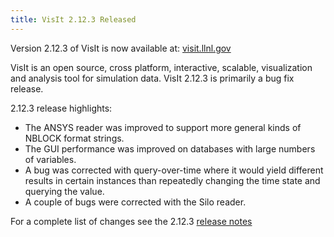 ```yaml
---
title: VisIt 2.12.3 Released
---
```

Version 2.12.3 of VisIt is now available at: [visit.llnl.gov](https://visit.llnl.gov/)

VisIt is an open source, cross platform, interactive, scalable, visualization and analysis tool for simulation data. VisIt 2.12.3 is primarily a bug fix release.

2.12.3 release highlights:

- The ANSYS reader was improved to support more general kinds of NBLOCK format strings.
- The GUI performance was improved on databases with large numbers of variables.
- A bug was corrected with query-over-time where it would yield different results in certain instances than repeatedly changing the time state and querying the value.
- A couple of bugs were corrected with the Silo reader.

For a complete list of changes see the 2.12.3 [release notes](https://wci.llnl.gov/simulation/computer-codes/visit/releases/release-notes-2.12.3)
